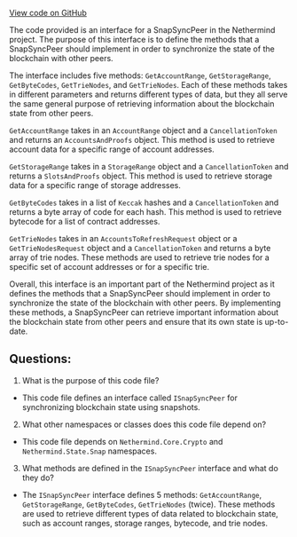 [View code on GitHub](https://github.com/NethermindEth/nethermind/src/Nethermind/Nethermind.Blockchain/Synchronization/ISnapSyncPeer.cs)

The code provided is an interface for a SnapSyncPeer in the Nethermind project. The purpose of this interface is to define the methods that a SnapSyncPeer should implement in order to synchronize the state of the blockchain with other peers. 

The interface includes five methods: `GetAccountRange`, `GetStorageRange`, `GetByteCodes`, `GetTrieNodes`, and `GetTrieNodes`. Each of these methods takes in different parameters and returns different types of data, but they all serve the same general purpose of retrieving information about the blockchain state from other peers.

`GetAccountRange` takes in an `AccountRange` object and a `CancellationToken` and returns an `AccountsAndProofs` object. This method is used to retrieve account data for a specific range of account addresses.

`GetStorageRange` takes in a `StorageRange` object and a `CancellationToken` and returns a `SlotsAndProofs` object. This method is used to retrieve storage data for a specific range of storage addresses.

`GetByteCodes` takes in a list of `Keccak` hashes and a `CancellationToken` and returns a byte array of code for each hash. This method is used to retrieve bytecode for a list of contract addresses.

`GetTrieNodes` takes in an `AccountsToRefreshRequest` object or a `GetTrieNodesRequest` object and a `CancellationToken` and returns a byte array of trie nodes. These methods are used to retrieve trie nodes for a specific set of account addresses or for a specific trie.

Overall, this interface is an important part of the Nethermind project as it defines the methods that a SnapSyncPeer should implement in order to synchronize the state of the blockchain with other peers. By implementing these methods, a SnapSyncPeer can retrieve important information about the blockchain state from other peers and ensure that its own state is up-to-date.
## Questions: 
 1. What is the purpose of this code file?
- This code file defines an interface called `ISnapSyncPeer` for synchronizing blockchain state using snapshots.

2. What other namespaces or classes does this code file depend on?
- This code file depends on `Nethermind.Core.Crypto` and `Nethermind.State.Snap` namespaces.

3. What methods are defined in the `ISnapSyncPeer` interface and what do they do?
- The `ISnapSyncPeer` interface defines 5 methods: `GetAccountRange`, `GetStorageRange`, `GetByteCodes`, `GetTrieNodes` (twice). These methods are used to retrieve different types of data related to blockchain state, such as account ranges, storage ranges, bytecode, and trie nodes.